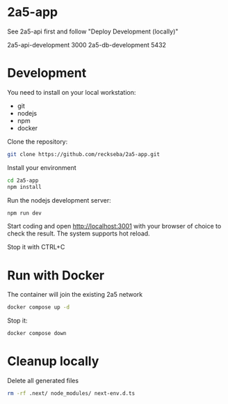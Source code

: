 # 2a5-app

See 2a5-api first and follow "Deploy Development (locally)"

2a5-api-development 3000
2a5-db-development 5432


# Development
You need to install on your local workstation:
- git
- nodejs
- npm
- docker

Clone the repository:
```bash
git clone https://github.com/reckseba/2a5-app.git
```

Install your environment
```bash
cd 2a5-app
npm install
```

Run the nodejs development server:
```bash
npm run dev
```

Start coding and open [http://localhost:3001](http://localhost:3001) with your browser of choice to check the result. The system supports hot reload.


Stop it with CTRL+C


# Run with Docker

The container will join the existing 2a5 network
```bash
docker compose up -d
```

Stop it:
```bash
docker compose down
```

# Cleanup locally

Delete all generated files
```bash
rm -rf .next/ node_modules/ next-env.d.ts
```
